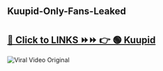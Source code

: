 
 ## Kuupid-Only-Fans-Leaked

# <h2><a href="https://clipsfans.com/Kuupid&ref=git">🔗 Click to LINKS ⏩⏩ 👉 🟢 Kuupid </a></h2>

<a href="https://clipsfans.com/Kuupid&ref=git" rel="nofollow" data-target="animated-image.originalLink"><img src="https://i.ibb.co.com/xMMVF88/686577567.gif" alt="Viral Video Original" style="max-width: 100%; display: inline-block;" data-target="animated-image.originalImage"></a>
